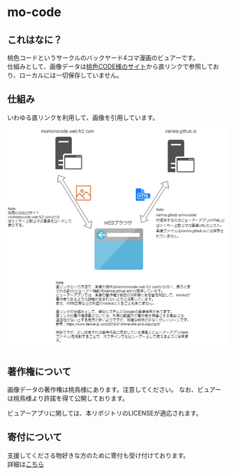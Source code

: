 # mo-code

## これはなに？

桃色コードというサークルのバックヤード4コマ漫画のビュアーです。  
仕組みとして、画像データは[桃色CODE様のサイト](http://momoirocode.web.fc2.com/)から直リンクで参照しており、ローカルには一切保存していません。

## 仕組み

いわゆる直リンクを利用して、画像を引用しています。

![仕組みの画像](./structure.png)

## 著作権について

画像データの著作権は桃鳥様にあります。注意してください。
なお、ビュアーは桃鳥様より許諾を得て公開しております。

ビュアーアプリに関しては、本リポジトリのLICENSEが適応されます。

## 寄付について

支援してくださる物好きな方のために寄付も受け付けております。  
詳細は[こちら](https://github.com/iranika/iranika.github.io#%E5%AF%84%E4%BB%98%E3%81%AB%E3%81%A4%E3%81%84%E3%81%A6)